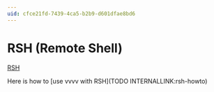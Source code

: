 ```yaml
---
uid: cfce21fd-7439-4ca5-b2b9-d601dfae8bd6
---
```


# RSH (Remote Shell)


<a href="http://en.wikipedia.org/wiki/Remote_Shell" class="extURL" target="_blank">RSH</a>  


Here is how to [use vvvv with RSH](TODO INTERNALLINK:rsh-howto)  




